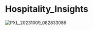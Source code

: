 # Hospitality_Insights
![PXL_20231009_082833086](https://github.com/Asif0401/Hospitality_Insights/assets/84279029/40e26e9f-fd37-4b11-afe4-11fc2ed1bd0b)
